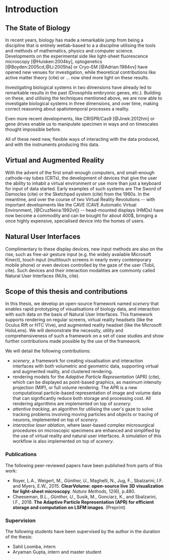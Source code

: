 # Introduction

## The State of Biology

In recent years, biology has made a remarkable jump from being a discipline that is entirely wetlab-based to a a discipline utilising the tools and methods of mathematics, physics and computer science. Developments on the experimental side like light-sheet fluorescence microscopy [@Huisken:2004ky], optogenetics [@Boyden:2005cd,@Li:2005ha] or Cryo-EM [@Adrian:1984vv] have opened new venues for investigation, while theoretical contributions like active matter theory (cite) or ... now shed more light on these results.

Investigating biological systems in two dimensions have already led to remarkable results in the past (Drosophila embryonic genes, etc.). Building on these, and utilising the techniques mentioned above, we are now able to investigate biological systems in three dimensions, and over time, making correct reasoning about spatiotemporal processes a reality. 

Even more recent developments, like CRISPR/Cas9 [@Jinek:2012hm] or gene drives enable us to manipulate specimen in ways and on timescales thought impossible before. 

All of these need new, flexible ways of interacting with the data produced, and with the instruments producing this data.

## Virtual and Augmented Reality

With the advent of the first small-enough computers, and small-enough cathode-ray tubes (CRTs), the development of devices that give the user the ability to inhabit a virtual environment or use more than just a keyboard for input of data started. Early examples of such systems are The Sword of Damocles (cite) or the Sketchpad system (cite) from the 1960s. In the meantime, and over the course of two Virtual Reality Revolutions -- with important developments like the CAVE (CAVE Automatic Virtual Environment, [@CruzNeira:1992vt]) --  head-mounted displays (HMDs) have now become a commodity and can be bought for about 400$, bringing a once highly expensive, specialised device into the homes of users.

## Natural User Interfaces

Complimentary to these display devices, new input methods are also on the rise, such as free-air gesture input (e.g. the widely available Microsoft Kinect), touch input (multitouch screens in nearly every contemporary mobile phone) or even devices controlled by the gaze of the user (Tobii, cite). Such devices and their interaction modalities are commonly called Natural User Interfaces (NUIs, cite).

## Scope of this thesis and contributions

In this thesis, we develop an open-source framework named _scenery_ that enables rapid prototyping of visualisations of biology data, and interaction with such data on the basis of Natural User Interfaces. This framework supports rendering on regular screens, virtual reality headsets (like the Oculus Rift or HTC Vive), and augmented reality headset (like the Microsoft HoloLens). We will demonstrate the necessity, utility and comprehensiveness of such a framework on a set of case studies and show further contributions made possible by the use of the framework.

We will detail the following contributions:

* _scenery_, a framework for creating visualisation and interaction interfaces with both volumetric and geometric data, supporting virtual and augmented reality, and clustered rendering.
* rendering models for the _Adaptive Particle Representation_ (APR) (cite), which can be displayed as point-based graphics, as maximum intensity projection (MIP), or full volume rendering. The APR is a new computational particle-based representation of image and volume data that can significantly reduce both storage and processing cost. All rendering algorithms are implemented on top of _scenery_.
* _attentive tracking_, an algorithm for utilising the user's gaze to solve tracking problems involving moving particles and objects or tracing of neurons, implemented on top of _scenery_.
* _interactive laser ablation_, where laser-based complex microsurgical procedures on microscopic specimens are enhanced and simplified by the use of virtual reality and natural user interfaces. A simulation of this workflow is also implemented on top of _scenery_.

### Publications

The following peer-reviewed papers have been published from parts of this work:

* Royer, L.A., Weigert, M., _Günther, U._, Maghelli, N., Jug, F., Sbalzarini, I.F. and Myers, E.W., 2015. __ClearVolume: open-source live 3D visualization for light-sheet microscopy__. _Nature Methods_, 12(6), p.480.
* Cheeseman, B.L.,  _Günther, U._, Susik, M., Gonciarz, K., and Sbalzarini, I.F., 2018. __The Adaptive Particle Representation (APR) for efficient storage and computation on LSFM images__. (Preprint)

### Supervision

The following students have been supervised by the author in the duration of the thesis:

* Sahil Loomba, intern
* Aryaman Gupta, intern and master student